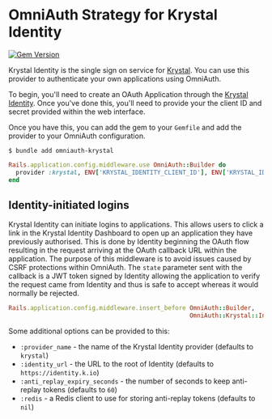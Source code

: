 # OmniAuth Strategy for Krystal Identity

[![Gem Version](https://badge.fury.io/rb/omniauth-krystal.svg)](https://badge.fury.io/rb/omniauth-krystal)

Krystal Identity is the single sign on service for [Krystal](https://k.io). You can use this provider to authenticate your own applications using OmniAuth.

To begin, you'll need to create an OAuth Application through the [Krystal Identity](https://identity.k.io). Once you've done this, you'll need to provide your the client ID and secret provided within the web interface.

Once you have this, you can add the gem to your `Gemfile` and add the provider to your OmniAuth configuration.

```
$ bundle add omniauth-krystal
```

```ruby
Rails.application.config.middleware.use OmniAuth::Builder do
  provider :krystal, ENV['KRYSTAL_IDENTITY_CLIENT_ID'], ENV['KRYSTAL_IDENTITY_CLIENT_SECRET']
end
```

## Identity-initiated logins

Krystal Identity can initiate logins to applications. This allows users to click a link in the Krystal Identity Dashboard to open up an application they have previously authorised. This is done by Identity beginning the OAuth flow resulting in the request arriving at the OAuth callback URL within the application. The purpose of this middleware is to avoid issues caused by CSRF protections within OmniAuth. The `state` parameter sent with the callback is a JWT token signed by Identity allowing the application to verify the request came from Identity and thus is safe to accept whereas it would normally be rejected.

```ruby
Rails.application.config.middleware.insert_before OmniAuth::Builder,
                                                  OmniAuth::Krystal::InitiatedLoginMiddleware
```

Some additional options can be provided to this:

- `:provider_name` - the name of the Krystal Identity provider (defaults to `krystal`)
- `:identity_url` - the URL to the root of Identity (defaults to `https://identity.k.io`)
- `:anti_replay_expiry_seconds` - the number of seconds to keep anti-replay tokens (defaults to `60`)
- `:redis` - a Redis client to use for storing anti-replay tokens (defaults to `nil`)
